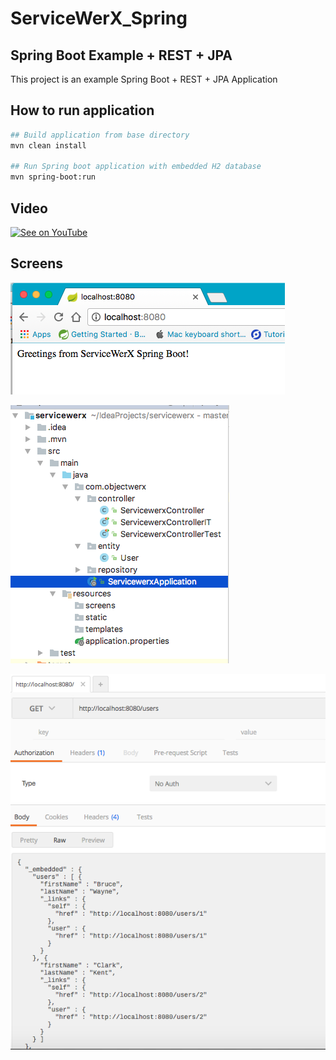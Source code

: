 # ServiceWerX_Spring

Spring Boot Example + REST + JPA
---------------------------------------------

This project is an example Spring Boot + REST + JPA Application

How to run application
---------------------------------------------
```bash
## Build application from base directory
mvn clean install

## Run Spring boot application with embedded H2 database
mvn spring-boot:run
```

Video
---------------------------------------------

[![See on YouTube](http://img.youtube.com/vi/I1ydigiZ25g/0.jpg)](https://www.youtube.com/watch?v=I1ydigiZ25g)


Screens
---------------------------------------------

![alt text](https://github.com/jbryanmiller/ServiceWerX_Spring/blob/master/src/main/resources/screens/Screen%20Shot%202017-02-26%20at%2011.44.33%20AM.png "Screen 1")

![alt text](https://github.com/jbryanmiller/ServiceWerX_Spring/blob/master/src/main/resources/screens/Screen%20Shot%202017-02-26%20at%2011.45.36%20AM.png "Screen 2")

![alt text](https://github.com/jbryanmiller/ServiceWerX_Spring/blob/master/src/main/resources/screens/Screen%20Shot%202017-02-26%20at%2011.46.51%20AM.png "Screen 3")
